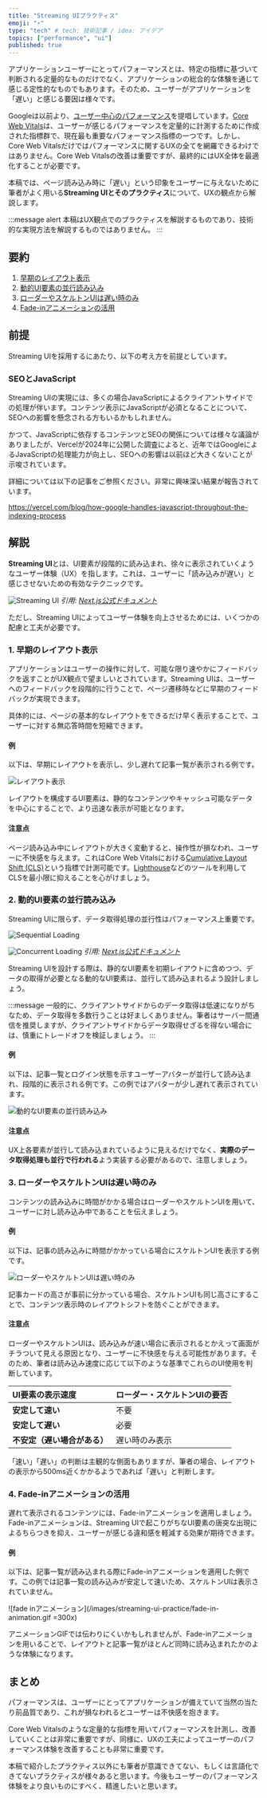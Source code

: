 ```yaml
---
title: "Streaming UIプラクティス"
emoji: "⚡️"
type: "tech" # tech: 技術記事 / idea: アイデア
topics: ["performance", "ui"]
published: true
---
```


アプリケーションユーザーにとってパフォーマンスとは、特定の指標に基づいて判断される定量的なものだけでなく、アプリケーションの総合的な体験を通じて感じる定性的なものでもあります。そのため、ユーザーがアプリケーションを「遅い」と感じる要因は様々です。

Googleは以前より、[ユーザー中心のパフォーマンス](https://web.dev/articles/user-centric-performance-metrics?hl=ja)を提唱しています。[Core Web Vitals](https://developers.google.com/search/docs/appearance/core-web-vitals?hl=ja)は、ユーザーが感じるパフォーマンスを定量的に計測するために作成された指標群で、現在最も重要なパフォーマンス指標の一つです。しかし、Core Web Vitalsだけではパフォーマンスに関するUXの全てを網羅できるわけではありません。Core Web Vitalsの改善は重要ですが、最終的にはUX全体を最適化することが必要です。

本稿では、ページ読み込み時に「遅い」という印象をユーザーに与えないために筆者がよく用いる**Streaming UIとそのプラクティス**について、UXの観点から解説します。

:::message alert
本稿はUX観点でのプラクティスを解説するものであり、技術的な実現方法を解説するものではありません。
:::

## 要約

1.  [早期のレイアウト表示](#1-早期のレイアウト表示)
2.  [動的UI要素の並行読み込み](#2-動的ui要素の並行読み込み)
3.  [ローダーやスケルトンUIは遅い時のみ](#3-ローダーやスケルトンUIは遅い時のみ)
4.  [Fade-inアニメーションの活用](#4-fade-inアニメーションの活用)

## 前提

Streaming UIを採用するにあたり、以下の考え方を前提としています。

### SEOとJavaScript

Streaming UIの実現には、多くの場合JavaScriptによるクライアントサイドでの処理が伴います。コンテンツ表示にJavaScriptが必須となることについて、SEOへの影響を懸念される方もいるかもしれません。

かつて、JavaScriptに依存するコンテンツとSEOの関係については様々な議論がありましたが、Vercelが2024年に公開した調査によると、近年ではGoogleによるJavaScriptの処理能力が向上し、SEOへの影響は以前ほど大きくないことが示唆されています。

詳細については以下の記事をご参照ください。非常に興味深い結果が報告されています。

https://vercel.com/blog/how-google-handles-javascript-throughout-the-indexing-process

## 解説

**Streaming UI**とは、UI要素が段階的に読み込まれ、徐々に表示されていくようなユーザー体験（UX）を指します。これは、ユーザーに「読み込みが遅い」と感じさせないための有効なテクニックです。

![Streaming UI](/images/streaming-ui-practice/streaming-ui.png)
_引用: [Next.js公式ドキュメント](https://nextjs.org/docs/app/building-your-application/routing/loading-ui-and-streaming)_

ただし、Streaming UIによってユーザー体験を向上させるためには、いくつかの配慮と工夫が必要です。

### 1. 早期のレイアウト表示

アプリケーションはユーザーの操作に対して、可能な限り速やかにフィードバックを返すことがUX観点で望ましいとされています。Streaming UIは、ユーザーへのフィードバックを段階的に行うことで、ページ遷移時などに早期のフィードバックが実現できます。

具体的には、ページの基本的なレイアウトをできるだけ早く表示することで、ユーザーに対する無応答時間を短縮できます。

#### 例

以下は、早期にレイアウトを表示し、少し遅れて記事一覧が表示される例です。

![レイアウト表示](/images/streaming-ui-practice/layout.png)

レイアウトを構成するUI要素は、静的なコンテンツやキャッシュ可能なデータを中心にすることで、より迅速な表示が可能となります。

#### 注意点

ページ読み込み中にレイアウトが大きく変動すると、操作性が損なわれ、ユーザーに不快感を与えます。これはCore Web Vitalsにおける[Cumulative Layout Shift (CLS)](https://web.dev/articles/cls?hl=ja)という指標で計測可能です。[Lighthouse](https://developer.chrome.com/docs/lighthouse/overview?hl=ja)などのツールを利用してCLSを最小限に抑えることを心がけましょう。

### 2. 動的UI要素の並行読み込み

Streaming UIに限らず、データ取得処理の並行性はパフォーマンス上重要です。

![Sequential Loading](/images/streaming-ui-practice/sequential-loading.png)

![Concurrent Loading](/images/streaming-ui-practice/concurrent-loading.png)
_引用: [Next.js公式ドキュメント](https://nextjs.org/docs/app/building-your-application/routing/loading-ui-and-streaming#what-is-streaming)_

Streaming UIを設計する際は、静的なUI要素を初期レイアウトに含めつつ、データの取得が必要となる動的なUI要素は、並行して読み込まれるよう設計しましょう。

:::message
一般的に、クライアントサイドからのデータ取得は低速になりがちなため、データ取得を多数行うことは好ましくありません。筆者はサーバー間通信を推奨しますが、クライアントサイドからデータ取得せざるを得ない場合には、慎重にトレードオフを検証しましょう。
:::

#### 例

以下は、記事一覧とログイン状態を示すユーザーアバターが並行して読み込まれ、段階的に表示される例です。この例ではアバターが少し遅れて表示されています。

![動的なUI要素の並行読み込み](/images/streaming-ui-practice/concurrent-load.png)

#### 注意点

UX上各要素が並行して読み込まれているように見えるだけでなく、**実際のデータ取得処理も並行で行われる**よう実装する必要があるので、注意しましょう。

### 3. ローダーやスケルトンUIは遅い時のみ

コンテンツの読み込みに時間がかかる場合はローダーやスケルトンUIを用いて、ユーザーに対し読み込み中であることを伝えましょう。

#### 例

以下は、記事の読み込みに時間がかかっている場合にスケルトンUIを表示する例です。

![ローダーやスケルトンUIは遅い時のみ](/images/streaming-ui-practice/skeleton.png)

記事カードの高さが事前に分かっている場合、スケルトンUIも同じ高さにすることで、コンテンツ表示時のレイアウトシフトを防ぐことができます。

#### 注意点

ローダーやスケルトンUIは、読み込みが速い場合に表示されるとかえって画面がチラついて見える原因となり、ユーザーに不快感を与える可能性があります。そのため、筆者は読み込み速度に応じて以下のような基準でこれらのUI使用を判断しています。

| UI要素の表示速度             | ローダー・スケルトンUIの要否 |
| :--------------------------- | :--------------------------- |
| **安定して速い**             | 不要                         |
| **安定して遅い**             | 必要                         |
| **不安定（遅い場合がある）** | 遅い時のみ表示               |

「速い」「遅い」の判断は主観的な側面もありますが、筆者の場合、レイアウトの表示から500ms近くかかるようであれば「遅い」と判断します。

### 4. Fade-inアニメーションの活用

遅れて表示されるコンテンツには、Fade-inアニメーションを適用しましょう。Fade-inアニメーションは、Streaming UIで起こりがちなUI要素の唐突な出現によるちらつきを抑え、ユーザーが感じる違和感を軽減する効果が期待できます。

#### 例

以下は、記事一覧が読み込まれる際にFade-inアニメーションを適用した例です。この例では記事一覧の読み込みが安定して速いため、スケルトンUIは表示されていません。

![fade inアニメーション](/images/streaming-ui-practice/fade-in-animation.gif =300x)

アニメーションGIFでは伝わりにくいかもしれませんが、Fade-inアニメーションを用いることで、レイアウトと記事一覧がほとんど同時に読み込まれたかのような体験になります。

## まとめ

パフォーマンスは、ユーザーにとってアプリケーションが備えていて当然の当たり前品質であり、これが損なわれるとユーザーは不快感を抱きます。

Core Web Vitalsのような定量的な指標を用いてパフォーマンスを計測し、改善していくことは非常に重要ですが、同様に、UXの工夫によってユーザーのパフォーマンス体験を改善することも非常に重要です。

本稿で紹介したプラクティス以外にも筆者が意識できてない、もしくは言語化できてないプラクティスが様々あると思います。今後もユーザーのパフォーマンス体験をより良いものにすべく、精進したいと思います。
